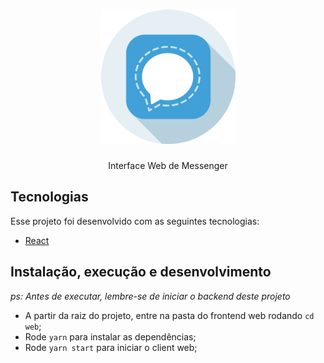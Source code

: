 <h1 align="center">
  <img alt="FastFeet" height="215" title="FastFeet" src="./src/assets/svg/mensageiro.svg" />
</h1>

<p align="center">Interface Web de Messenger</p>

## Tecnologias

Esse projeto foi desenvolvido com as seguintes tecnologias:

- [React](https://reactjs.org/)

## Instalação, execução e desenvolvimento

_ps: Antes de executar, lembre-se de iniciar o backend deste projeto_

- A partir da raiz do projeto, entre na pasta do frontend web rodando `cd web`;
- Rode `yarn` para instalar as dependências;
- Rode `yarn start` para iniciar o client web;
